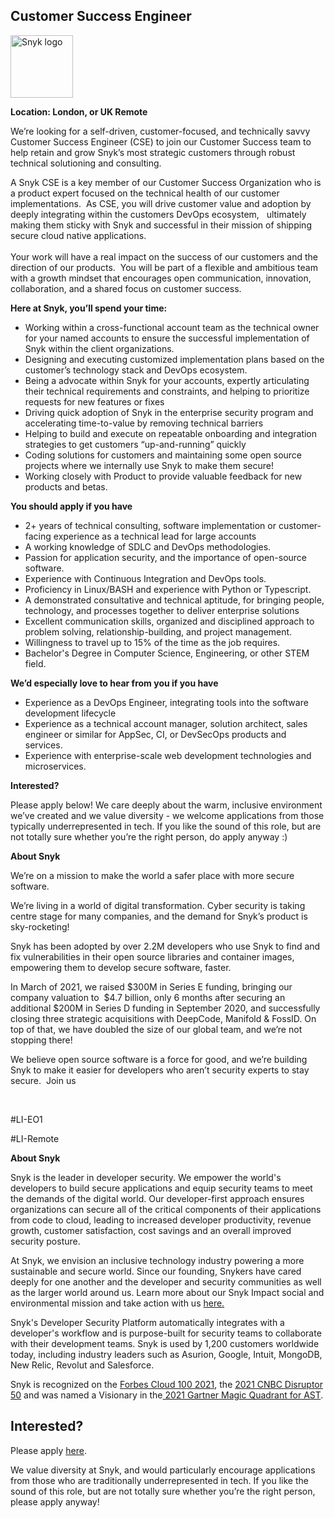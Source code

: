 Customer Success Engineer
---

<img src="https://res.cloudinary.com/snyk/image/upload/v1537345894/press-kit/brand/logo-black.png" width="100" alt="Snyk logo" />

<p><strong>Location: London, or UK Remote</strong></p>
<p><span style="font-weight: 400;">We’re looking for a self-driven, customer-focused, and technically savvy Customer Success Engineer (CSE) to join our Customer Success team to help retain and grow Snyk’s most strategic customers through robust technical solutioning and consulting.</span></p>
<p><span style="font-weight: 400;">A Snyk CSE is a key member of our Customer Success Organization who is a product expert focused on the technical health of our customer implementations.&nbsp; As CSE, you will drive customer value and adoption by deeply integrating within the customers DevOps ecosystem, &nbsp; ultimately making them sticky with Snyk and successful in their mission of shipping secure cloud native applications.</span><span style="font-weight: 400;"><br></span><span style="font-weight: 400;"><br></span><span style="font-weight: 400;">Your work will have a real impact on the success of our customers and the direction of our products.&nbsp; You will be part of a flexible and ambitious team with a growth mindset that encourages open communication, innovation, collaboration, and a shared focus on customer success.&nbsp;&nbsp;</span></p>
<p><strong>Here at Snyk, you’ll spend your time:</strong></p>
<ul>
<li style="font-weight: 400;"><span style="font-weight: 400;">Working within a cross-functional account team as the technical owner</span> <span style="font-weight: 400;">for your named accounts to ensure the successful implementation of Snyk within the client organizations.</span></li>
<li style="font-weight: 400;"><span style="font-weight: 400;">Designing and executing customized implementation plans based on the customer’s technology stack and DevOps ecosystem.</span></li>
<li style="font-weight: 400;"><span style="font-weight: 400;">Being a advocate within Snyk for your accounts, expertly articulating their technical requirements and constraints, and helping to prioritize requests for new features or fixes</span></li>
<li style="font-weight: 400;"><span style="font-weight: 400;">Driving quick adoption of Snyk in the enterprise security program and accelerating time-to-value by removing technical barriers</span></li>
<li style="font-weight: 400;"><span style="font-weight: 400;">Helping to build and execute on repeatable onboarding and integration strategies to get customers “up-and-running” quickly</span></li>
<li style="font-weight: 400;"><span style="font-weight: 400;">Coding solutions for customers and maintaining some open source projects where we internally use Snyk to make them secure!</span></li>
<li style="font-weight: 400;"><span style="font-weight: 400;">Working closely with Product to provide valuable feedback for new products and betas.</span></li>
</ul>
<p><strong>You should apply if you have</strong></p>
<ul>
<li><span style="font-weight: 400;">2+ years of technical consulting, software implementation or customer-facing experience as a technical lead for large accounts</span></li>
<li><span style="font-weight: 400;">A working knowledge of SDLC and DevOps methodologies.</span></li>
<li><span style="font-weight: 400;">Passion for application security, and the importance of open-source software.</span></li>
<li><span style="font-weight: 400;">Experience with Continuous Integration and DevOps tools.</span></li>
<li><span style="font-weight: 400;">Proficiency in Linux/BASH and experience with Python or Typescript.</span></li>
<li><span style="font-weight: 400;">A demonstrated consultative and technical aptitude, for bringing people, technology, and processes together to deliver enterprise solutions&nbsp;</span></li>
<li><span style="font-weight: 400;">Excellent communication skills, organized and disciplined approach to problem solving, relationship-building, and project management.&nbsp;</span></li>
<li><span style="font-weight: 400;">Willingness to travel up to 15% of the time as the job requires.</span></li>
<li><span style="font-weight: 400;">Bachelor's Degree in Computer Science, Engineering, or other STEM field.</span></li>
</ul>
<p><strong>We’d especially love to hear from you if you have</strong></p>
<ul>
<li style="font-weight: 400;"><span style="font-weight: 400;">Experience as a DevOps Engineer, integrating tools into the software development lifecycle</span></li>
<li style="font-weight: 400;"><span style="font-weight: 400;">Experience as a technical account manager, solution architect, sales engineer or similar for AppSec, CI, or DevSecOps products and services.</span></li>
<li style="font-weight: 400;"><span style="font-weight: 400;">Experience with enterprise-scale web development technologies and microservices.</span></li>
</ul>
<p><strong>Interested?</strong></p>
<p><span style="font-weight: 400;">Please apply below! We care deeply about the warm, inclusive environment we’ve created and we value diversity - we welcome applications from those typically underrepresented in tech. If you like the sound of this role, but are not totally sure whether you’re the right person, do apply anyway :)</span></p>
<p><strong>About Snyk</strong></p>
<p><span style="font-weight: 400;">We’re on a mission to make the world a safer place with more secure software.</span></p>
<p><span style="font-weight: 400;">We’re living in a world of digital transformation. Cyber security is taking centre stage for many companies, and the demand for Snyk’s product is sky-rocketing!&nbsp;&nbsp;</span></p>
<p><span style="font-weight: 400;">Snyk has been adopted by over 2.2M developers who use Snyk to find and fix vulnerabilities in their open source libraries and container images, empowering them to develop secure software, faster.</span></p>
<p><span style="font-weight: 400;">In March of 2021, we raised $300M in Series E funding, bringing our company valuation to&nbsp; $4.7 billion, only 6 months after securing an additional $200M in Series D funding in September 2020, and successfully closing three strategic acquisitions with DeepCode, Manifold &amp; FossID. On top of that, we have doubled the size of our global team, and we’re not stopping there!&nbsp;&nbsp;</span></p>
<p><span style="font-weight: 400;">We believe open source software is a force for good, and we’re building Snyk to make it easier for developers who aren’t security experts to stay secure.&nbsp; Join us</span></p>
<p>&nbsp;</p>
<p><span style="font-weight: 400;">#LI-EO1 </span></p>
<p><span style="font-weight: 400;">#LI-Remote</span></p><div class="content-conclusion"><p><strong>About Snyk</strong></p>
<p><span style="font-weight: 400;">Snyk is the leader in developer security. We empower the world's developers to build secure applications and equip security teams to meet the demands of the digital world. Our developer-first approach ensures organizations can secure all of the critical components of their applications from code to cloud, leading to increased developer productivity, revenue growth, customer satisfaction, cost savings and an overall improved security posture.&nbsp;</span></p>
<p><span style="font-weight: 400;">At Snyk, we envision an inclusive technology industry powering a more sustainable and secure world.</span> <span style="font-weight: 400;">Since our founding, Snykers have cared deeply for one another and the developer and security communities as well as the larger world around us. Learn more about our Snyk Impact social and environmental mission and take action with us </span><a href="https://snyk.io/about/snyk-impact/"><span style="font-weight: 400;">here.</span></a></p>
<p><span style="font-weight: 400;">Snyk's Developer Security Platform automatically integrates with a developer's workflow and is purpose-built for security teams to collaborate with their development teams. Snyk is used by 1,200 customers worldwide today, including industry leaders such as Asurion, Google, Intuit, MongoDB, New Relic, Revolut and Salesforce.</span></p>
<p><span style="font-weight: 400;">Snyk is recognized on the </span><a href="https://www.forbes.com/cloud100/#6f24b5ba5f94"><span style="font-weight: 400;">Forbes Cloud 100 2021</span></a><span style="font-weight: 400;">, the </span><a href="https://www.cnbc.com/2021/05/25/these-are-the-2021-cnbc-disruptor-50-companies.html"><span style="font-weight: 400;">2021 CNBC Disruptor 50</span></a><span style="font-weight: 400;"> and was named a Visionary in the</span><a href="https://snyk.io/blog/snyk-visionary-2021-gartner-magic-quadrant-for-ast/"><span style="font-weight: 400;"> 2021 Gartner Magic Quadrant for AST</span></a><span style="font-weight: 400;">.</span></p></div>

Interested?
---

Please apply [here](https://boards.greenhouse.io/snyk/jobs/5938205002#app).

We value diversity at Snyk, and would particularly encourage applications from those who are traditionally underrepresented in tech.
If you like the sound of this role, but are not totally sure whether you’re the right person, please apply anyway!
